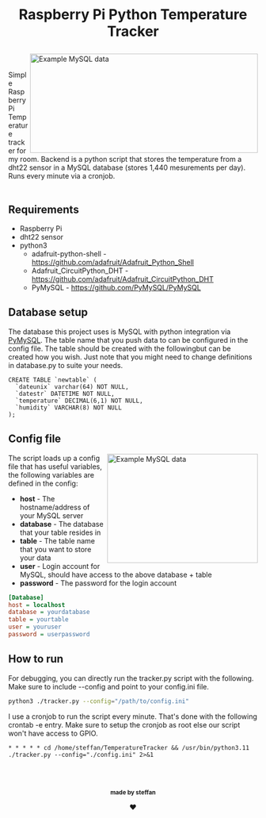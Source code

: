 <!-- Made badly by steffan ❤️ -->
# <p align="center">Raspberry Pi Python Temperature Tracker</p>
<img src="https://github.com/steffandrosinos/TemperatureTracker/assets/39098140/0350600d-5abe-44b0-a0d6-502efc81cc45" align="right"
     alt="Example MySQL data" width="460" height="200">
<br><br>Simple Raspberry Pi Temperature tracker for my room. Backend is a python script that stores the temperature from a dht22 sensor in a MySQL database (stores 1,440 mesurements per day). Runs every minute via a cronjob.
<br><br>
## Requirements
 - Raspberry Pi
 - dht22 sensor
 - python3
   - adafruit-python-shell - https://github.com/adafruit/Adafruit_Python_Shell
   - Adafruit_CircuitPython_DHT - https://github.com/adafruit/Adafruit_CircuitPython_DHT
   - PyMySQL - https://github.com/PyMySQL/PyMySQL

## Database setup<br>
The database this project uses is MySQL with python integration via [PyMySQL](https://github.com/PyMySQL/PyMySQL). The table name that you push data to can be configured in the config file. The table should be created with the followingbut can be created how you wish. Just note that you might need to change definitions in database.py to suite your needs.
```MySQL
CREATE TABLE `newtable` (
  `dateunix` varchar(64) NOT NULL,
  `datestr` DATETIME NOT NULL,
  `temperature` DECIMAL(6,1) NOT NULL,
  `humidity` VARCHAR(8) NOT NULL
);
```
## Config file
<img src="https://github.com/steffandrosinos/TemperatureTracker/assets/39098140/cb59b3cf-54a2-4327-8e68-fe980cebc4c6" align="right"
     alt="Example MySQL data" width="304" height="220">
The script loads up a config file that has useful variables, the following variables are defined in the config:
 - **host**     - The hostname/address of your MySQL server
 - **database** - The database that your table resides in
 - **table**    - The table name that you want to store your data
 - **user**     - Login account for MySQL, should have access to the above database + table
 - **password** - The password for the login account
```ini
[Database]
host = localhost
database = yourdatabase
table = yourtable
user = youruser
password = userpassword
```
## How to run
For debugging, you can directly run the tracker.py script with the following. Make sure to include --config and point to your config.ini file.
```bash
python3 ./tracker.py --config="/path/to/config.ini"
```
I use a cronjob to run the script every minute. That's done with the following crontab -e entry. Make sure to setup the cronjob as root else our script won't have access to GPIO.
```cronjob
* * * * * cd /home/steffan/TemperatureTracker && /usr/bin/python3.11 ./tracker.py --config="./config.ini" 2>&1
```
<br><br>
<p align="center"><sub><b>made by steffan</b></sub></p>
<p align="center">❤️</p>
